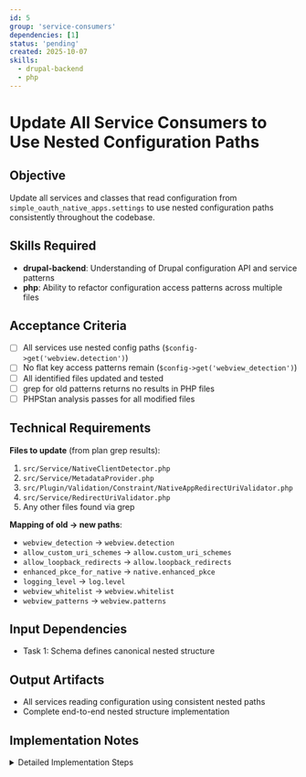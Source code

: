 ```yaml
---
id: 5
group: 'service-consumers'
dependencies: [1]
status: 'pending'
created: 2025-10-07
skills:
  - drupal-backend
  - php
---
```


# Update All Service Consumers to Use Nested Configuration Paths

## Objective

Update all services and classes that read configuration from `simple_oauth_native_apps.settings` to use nested configuration paths consistently throughout the codebase.

## Skills Required

- **drupal-backend**: Understanding of Drupal configuration API and service patterns
- **php**: Ability to refactor configuration access patterns across multiple files

## Acceptance Criteria

- [ ] All services use nested config paths (`$config->get('webview.detection')`)
- [ ] No flat key access patterns remain (`$config->get('webview_detection')`)
- [ ] All identified files updated and tested
- [ ] grep for old patterns returns no results in PHP files
- [ ] PHPStan analysis passes for all modified files

## Technical Requirements

**Files to update** (from plan grep results):

1. `src/Service/NativeClientDetector.php`
2. `src/Service/MetadataProvider.php`
3. `src/Plugin/Validation/Constraint/NativeAppRedirectUriValidator.php`
4. `src/Service/RedirectUriValidator.php`
5. Any other files found via grep

**Mapping of old → new paths**:

- `webview_detection` → `webview.detection`
- `allow_custom_uri_schemes` → `allow.custom_uri_schemes`
- `allow_loopback_redirects` → `allow.loopback_redirects`
- `enhanced_pkce_for_native` → `native.enhanced_pkce`
- `logging_level` → `log.level`
- `webview_whitelist` → `webview.whitelist`
- `webview_patterns` → `webview.patterns`

## Input Dependencies

- Task 1: Schema defines canonical nested structure

## Output Artifacts

- All services reading configuration using consistent nested paths
- Complete end-to-end nested structure implementation

## Implementation Notes

<details>
<summary>Detailed Implementation Steps</summary>

### Phase 1: Identify All Configuration Consumers

```bash
# Find all files accessing old flat configuration keys
grep -r "get('webview_detection')" src/
grep -r "get('allow_custom_uri_schemes')" src/
grep -r "get('allow_loopback_redirects')" src/
grep -r "get('enhanced_pkce_for_native')" src/
grep -r "get('logging_level')" src/
grep -r "get('webview_whitelist')" src/
grep -r "get('webview_patterns')" src/

# Note all files found for updates
```

### Phase 2: Update Each File Systematically

For each identified file, apply the transformation pattern:

```php
// BEFORE
$detection = $config->get('webview_detection');
$allow_custom = $config->get('allow_custom_uri_schemes');
$allow_loopback = $config->get('allow_loopback_redirects');
$enhanced_pkce = $config->get('enhanced_pkce_for_native');
$log_level = $config->get('logging_level');

// AFTER
$detection = $config->get('webview.detection');
$allow_custom = $config->get('allow.custom_uri_schemes');
$allow_loopback = $config->get('allow.loopback_redirects');
$enhanced_pkce = $config->get('native.enhanced_pkce');
$log_level = $config->get('log.level');
```

### Phase 3: Update Specific Known Files

1. **NativeClientDetector.php**:
   - Search for config get calls
   - Update to nested paths
   - Verify detection logic still works

2. **MetadataProvider.php**:
   - Search for config get calls
   - Update to nested paths
   - Verify metadata generation works

3. **NativeAppRedirectUriValidator.php**:
   - Search for config get calls
   - Update to nested paths
   - Verify validation constraints work

4. **RedirectUriValidator.php**:
   - Search for config get calls
   - Update to nested paths
   - Verify redirect URI validation works

### Phase 4: Handle Array Access Patterns

Some services may access config as arrays rather than individual gets:

```php
// BEFORE
$config_data = $config->get();
if ($config_data['webview_detection'] === 'block') { ... }

// AFTER
$config_data = $config->get();
if ($config_data['webview']['detection'] === 'block') { ... }
```

### Phase 5: Update Default Value Patterns

```php
// BEFORE
$detection = $config->get('webview_detection') ?? 'warn';

// AFTER
$detection = $config->get('webview.detection') ?? 'warn';
```

### Phase 6: Verify No Flat Keys Remain

```bash
# These should return NO results after updates
grep -r "get('webview_detection')" src/
grep -r "get('allow_custom_uri_schemes')" src/
grep -r "get('allow_loopback_redirects')" src/
grep -r "get('enhanced_pkce_for_native')" src/
grep -r "get('logging_level')" src/

# Also check for array access patterns (harder to grep)
# Manual review may be needed
```

### Phase 7: Test Each Service

For each modified service:

1. **Clear cache**:

   ```bash
   vendor/bin/drush cache:rebuild
   ```

2. **Run static analysis**:

   ```bash
   vendor/bin/phpstan analyse src/Service/
   vendor/bin/phpstan analyse src/Plugin/
   ```

3. **Check for runtime errors**:

   ```bash
   vendor/bin/drush watchdog:show --severity=Error
   ```

4. **Test functionality**:
   - For validators: Test redirect URI validation
   - For metadata: Check OAuth metadata endpoints
   - For detectors: Verify client type detection
   - For services: Exercise the service through normal operations

### Phase 8: Document Changes

Add comments in modified files noting the nested structure:

```php
/**
 * Gets webview detection setting from nested configuration.
 *
 * Configuration structure:
 * @code
 * webview:
 *   detection: 'off|warn|block'
 * @endcode
 */
$detection = $config->get('webview.detection');
```

</details>
